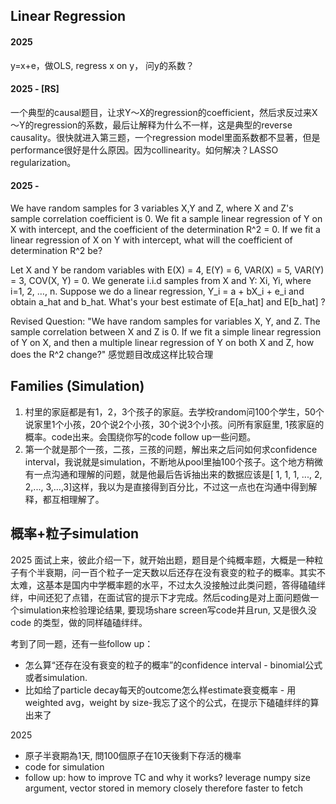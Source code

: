
## Linear Regression

#### 2025 
y=x+e，做OLS, regress x on y， 问y的系数？


#### 2025 - [RS] 
一个典型的causal题目，让求Y～X的regression的coefficient，然后求反过来X～Y的regression的系数，最后让解释为什么不一样，这是典型的reverse causality。很快就进入第三题，一个regression model里面系数都不显著，但是performance很好是什么原因。因为collinearity。如何解决？LASSO regularization。


#### 2025 - 
We have random samples for 3 variables X,Y and Z, where X and Z's sample correlation coefficient is 0. We fit a sample linear regression of Y on X with intercept, and the coefficient of the determination R^2 = 0. If we fit a linear regression of X on Y with intercept, what will the coefficient of determination R^2 be?

Let X and Y be random variables with E(X) = 4, E(Y) = 6, VAR(X) = 5, VAR(Y) = 3, COV(X, Y) = 0. We generate i.i.d samples from X and Y: Xi, Yi, where i=1, 2, …, n. Suppose we do a linear regression, Y_i = a + bX_i + e_i and obtain a_hat and b_hat. What's your best estimate of E[a_hat] and E[b_hat] ?
 
Revised Question: "We have random samples for variables X, Y, and Z. The sample correlation between X and Z is 0. If we fit a simple linear regression of Y on X, and then a multiple linear regression of Y on both X and Z, how does the R^2 change?"
感觉题目改成这样比较合理

## Families (Simulation)
1. 村里的家庭都是有1，2，3个孩子的家庭。去学校random问100个学生，50个说家里1个小孩，20个说2个小孩，30个说3个小孩。问所有家庭里, 1孩家庭的概率。code出来。会围绕你写的code follow up一些问题。
2. 第一个就是那个一孩，二孩，三孩的问题，解出来之后问如何求confidence interval，我说就是simulation，不断地从pool里抽100个孩子。这个地方稍微有一点沟通和理解的问题，就是他最后告诉抽出来的数据应该是[ 1, 1, 1, ..., 2, 2,..., 3,...,3]这样，我以为是直接得到百分比，不过这一点也在沟通中得到解释，都互相理解了。

## 概率+粒子simulation 

2025
面试上来，彼此介绍一下，就开始出题，题目是个纯概率题，大概是一种粒子有个半衰期，问一百个粒子一定天数以后还存在没有衰变的粒子的概率。其实不太难，这基本是国内中学概率题的水平，不过太久没接触过此类问题，答得磕磕绊绊，中间还犯了点错，在面试官的提示下才完成。然后coding是对上面问题做一个simulation来检验理论结果, 要现场share screen写code并且run, 又是很久没code 的类型，做的同样磕磕绊绊。


考到了同一题，还有一些follow up：
- 怎么算“还存在没有衰变的粒子的概率”的confidence interval - binomial公式或者simulation. 
- 比如给了particle decay每天的outcome怎么样estimate衰变概率 - 用weighted avg，weight by size-我忘了这个的公式，在提示下磕磕绊绊的算出来了


2025
- 原子半衰期為1天, 問100個原子在10天後剩下存活的機率
- code for simulation
- follow up: how to improve TC and why it works? leverage numpy size argument, vector stored in memory closely therefore faster to fetch





